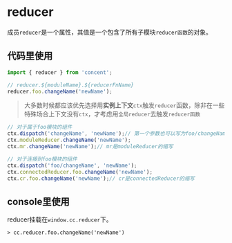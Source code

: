# reducer
成员`reducer`是一个属性，其值是一个包含了所有子模块`reducer函数`的对象。

## 代码里使用
```js
import { reducer } from 'concent';

// reducer.${moduleName}.${reducerFnName}
reducer.foo.changeName('newName');
```
> 大多数时候都应该优先选择用**实例上下文**`ctx`触发`reducer`函数，除非在一些特殊场合上下文没有`ctx`，才考虑用`全局reducer`去触发`reducer函数`

```js
// 对于属于foo模块的组件
ctx.dispatch('changeName', 'newName');// 第一个参数也可以写为foo/changeName
ctx.moduleReducer.changeName('newName');
ctx.mr.changeName('newName');// mr是moduleReducer的缩写

// 对于连接到foo模块的组件
ctx.dispatch('foo/changeName', 'newName');
ctx.connectedReducer.foo.changeName('newName');
ctx.cr.foo.changeName('newName');// cr是connectedReducer的缩写
```

## console里使用
reducer挂载在`window.cc.reducer`下。
```
> cc.reducer.foo.changeName('newName')
```